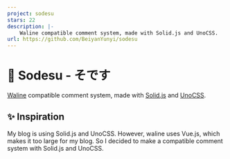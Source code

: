 ```yaml
---
project: sodesu
stars: 22
description: |-
    Waline compatible comment system, made with Solid.js and UnoCSS.
url: https://github.com/BeiyanYunyi/sodesu
---
```


# 💬 Sodesu - そです

[Waline](https://github.com/walinejs/waline) compatible comment system, made with [Solid.js](https://github.com/solidjs/solid) and [UnoCSS](https://github.com/unocss/unocss).

## ✨ Inspiration

My blog is using Solid.js and UnoCSS. However, waline uses Vue.js, which makes it too large for my blog. So I decided to make a compatible comment system with Solid.js and UnoCSS.

